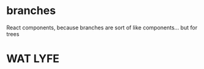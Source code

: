 branches
========

React components, because branches are sort of like components... but for trees

# WAT LYFE
